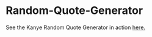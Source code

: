 # Random-Quote-Generator

See the Kanye Random Quote Generator in action <a href="https://allynkalda.github.io/Kanye-Quote-Generator/">here.<a/>
